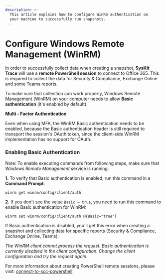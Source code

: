 ```yaml
---
description: >-
  This article explains how to configure WinRm authentication on
  your machine to successfully run snapshots.
---
```


# Configure Windows Remote Management (WinRM)

In order to successfully collect data when creating a snapshot, **SysKit Trace** will use a **remote PowerShell session** to connect to Office 365. This is required to collect the data for Security & Compliance, Exchange Online and some Teams reports.

To make sure that collection can work properly, Windows Remote Management (WinRM) on your computer needs to allow **Basic authentication** (it's enabled by default).

**Multi - Factor Authentication**

Even when using MFA, the WinRM Basic authentication needs to be enabled, because the Basic authentication header is still required to transport the session's OAuth token, since the client-side WinRM implementation has no support for OAuth.

### Enabling Basic Authentication

Note: To enable executing commands from following steps, make sure that *Windows Remote Management* service is running.

**1.** To verify that Basic authentication is enabled, run this command in a **Command Prompt**:

`winrm get winrm/config/client/auth`

**2.** If you don't see the value `Basic = true`, you need to run this command to enable Basic authentication for WinRM:

`winrm set winrm/config/client/auth @{Basic="true"}`

If Basic authentication is disabled, you'll get this error when creating a snapshot and collecting data for specific reports (Security & Compliance, Exchange Online, Teams): 

*The WinRM client cannot process the request. Basic authentication is currently disabled in the client configuration. Change the client configuration and try the request again.*



For more information about creating PowerShell remote sessions, please visit: [connect-to-scc-powershell](https://docs.microsoft.com/en-us/powershell/exchange/office-365-scc/connect-to-scc-powershell/connect-to-scc-powershell?view=exchange-ps)
